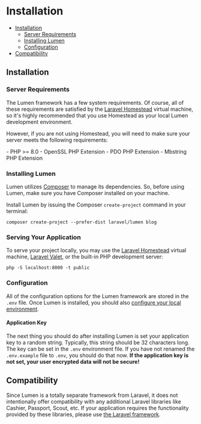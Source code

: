 # Installation

- [Installation](#installation)
    - [Server Requirements](#server-requirements)
    - [Installing Lumen](#installing-lumen)
    - [Configuration](#configuration)
- [Compatibility](#compatibility)

<a name="installation"></a>
## Installation

<a name="server-requirements"></a>
### Server Requirements

The Lumen framework has a few system requirements. Of course, all of these requirements are satisfied by the [Laravel Homestead](http://laravel.com/docs/homestead) virtual machine, so it's highly recommended that you use Homestead as your local Lumen development environment.

However, if you are not using Homestead, you will need to make sure your server meets the following requirements:

<div class="content-list" markdown="1">
- PHP >= 8.0
- OpenSSL PHP Extension
- PDO PHP Extension
- Mbstring PHP Extension
</div>

<a name="installing-lumen"></a>
### Installing Lumen

Lumen utilizes [Composer](http://getcomposer.org) to manage its dependencies. So, before using Lumen, make sure you have Composer installed on your machine.

Install Lumen by issuing the Composer `create-project` command in your terminal:

    composer create-project --prefer-dist laravel/lumen blog

### Serving Your Application

To serve your project locally, you may use the [Laravel Homestead](http://laravel.com/docs/homestead) virtual machine, [Laravel Valet](http://laravel.com/docs/valet), or the built-in PHP development server:

    php -S localhost:8000 -t public

<a name="configuration"></a>
### Configuration

All of the configuration options for the Lumen framework are stored in the `.env` file. Once Lumen is installed, you should also [configure your local environment](/docs/{{version}}/configuration#environment-configuration).

#### Application Key

The next thing you should do after installing Lumen is set your application key to a random string. Typically, this string should be 32 characters long. The key can be set in the `.env` environment file. If you have not renamed the `.env.example` file to `.env`, you should do that now. **If the application key is not set, your user encrypted data will not be secure!**

<a name="compatibility"></a>
## Compatibility

Since Lumen is a totally separate framework from Laravel, it does not intentionally offer compatibility with any additional Laravel libraries like Cashier, Passport, Scout, etc. If your application requires the functionality provided by these libraries, please use [the Laravel framework](https://laravel.com).
